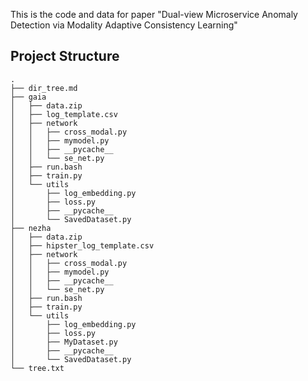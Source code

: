 This is the code and data for paper "Dual-view Microservice Anomaly Detection via Modality Adaptive Consistency Learning"

## Project Structure
```
.
├── dir_tree.md
├── gaia
│   ├── data.zip
│   ├── log_template.csv
│   ├── network
│   │   ├── cross_modal.py
│   │   ├── mymodel.py
│   │   ├── __pycache__
│   │   └── se_net.py
│   ├── run.bash
│   ├── train.py
│   └── utils
│       ├── log_embedding.py
│       ├── loss.py
│       ├── __pycache__
│       └── SavedDataset.py
├── nezha
│   ├── data.zip
│   ├── hipster_log_template.csv
│   ├── network
│   │   ├── cross_modal.py
│   │   ├── mymodel.py
│   │   ├── __pycache__
│   │   └── se_net.py
│   ├── run.bash
│   ├── train.py
│   └── utils
│       ├── log_embedding.py
│       ├── loss.py
│       ├── MyDataset.py
│       ├── __pycache__
│       └── SavedDataset.py
└── tree.txt
```
